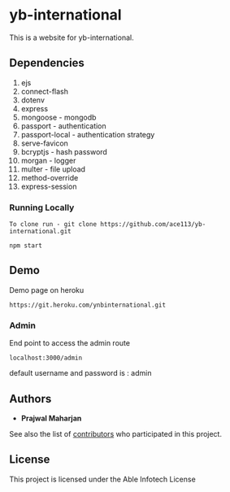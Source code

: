 # yb-international

This is a website for yb-international.

## Dependencies

1. ejs
2. connect-flash
3. dotenv
4. express
5. mongoose - mongodb 
6. passport - authentication
7. passport-local - authentication strategy
8. serve-favicon
9. bcryptjs - hash password
10. morgan - logger
11. multer - file upload
12. method-override
13. express-session


### Running Locally

```
To clone run - git clone https://github.com/ace113/yb-international.git

npm start
```

## Demo

Demo page on heroku

```
https://git.heroku.com/ynbinternational.git
```

### Admin
End point to access the admin route

```
localhost:3000/admin
```
default username and password is : admin

## Authors

* **Prajwal Maharjan** 

See also the list of [contributors](https://github.com/ace113/yb-international.git/contributors) who participated in this project.

## License

This project is licensed under the Able Infotech License


